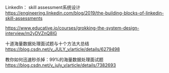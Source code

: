 LinkedIn： skill assessment系统设计
https://engineering.linkedin.com/blog/2019/the-building-blocks-of-linkedin-skill-assessments

https://www.educative.io/courses/grokking-the-system-design-interview/m2yDVZnQ8lG


十道海量数据处理面试题与十个方法大总结
https://blog.csdn.net/v_JULY_v/article/details/6279498

教你如何迅速秒杀掉：99%的海量数据处理面试题
https://blog.csdn.net/v_july_v/article/details/7382693
